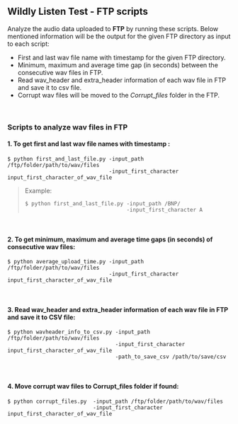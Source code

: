 ## Wildly Listen Test - FTP scripts

Analyze the audio data uploaded to **FTP** by running these scripts. 
Below mentioned information will be the output for the given FTP directory as input to each script:
- First and last wav file name with timestamp for the given FTP directory.
- Minimum, maximum and average time gap (in seconds) between the consecutive wav files in FTP.
- Read wav_header and extra_header information of each wav file in FTP and save it to csv file.
- Corrupt wav files will be moved to the *Corrupt_files* folder in the FTP.

<br>

### Scripts to analyze wav files in FTP


#### 1. To get first and last wav file names with timestamp : 
```shell
$ python first_and_last_file.py -input_path /ftp/folder/path/to/wav/files 
                                -input_first_character input_first_character_of_wav_file
```
> Example: 
> ```shell
> $ python first_and_last_file.py -input_path /BNP/ 
>                                 -input_first_character A
> ```

<br>

#### 2. To get minimum, maximum and average time gaps (in seconds) of consecutive wav files:
```shell
$ python average_upload_time.py -input_path /ftp/folder/path/to/wav/files 
                                -input_first_character input_first_character_of_wav_file
```
<br>

####  3. Read wav_header and extra_header information of each wav file in FTP and save it to CSV file:
```shell
$ python wavheader_info_to_csv.py -input_path /ftp/folder/path/to/wav/files 
                                  -input_first_character input_first_character_of_wav_file
                                  -path_to_save_csv /path/to/save/csv
```
<br>

####  4. Move corrupt wav files to Corrupt_files folder if found:
```shell
$ python corrupt_files.py  -input_path /ftp/folder/path/to/wav/files 
                           -input_first_character input_first_character_of_wav_file
```

